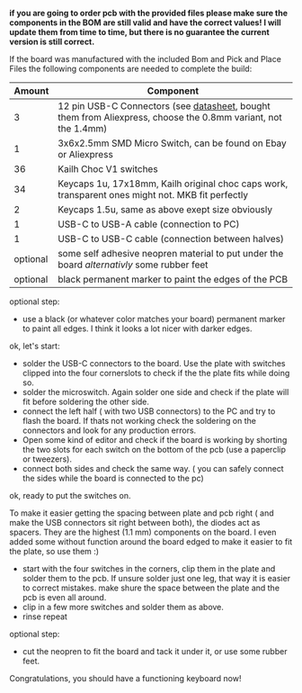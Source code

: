 **if you are going to order pcb with the provided files please make sure the components in the BOM are still valid and have the correct values! I will update them from time to time, but there is no guarantee the current version is still correct.**

If the board was manufactured with the included Bom and Pick and Place Files the following components are needed to complete the build:

Amount | Component
-------|----------
3        | 12 pin USB-C Connectors (see [datasheet](https://github.com/weteor/3W6/blob/main/dev/docs/USBC_12pin_DataSheet.png), bought them from Aliexpress, choose the 0.8mm variant, not the 1.4mm)
1        | 3x6x2.5mm SMD Micro Switch, can be found on Ebay or Aliexpress
36       | Kailh Choc V1 switches
34       | Keycaps 1u, 17x18mm, Kailh original choc caps work, transparent ones might not. MKB fit perfectly
2        | Keycaps 1.5u, same as above exept size obviously
1        | USB-C to USB-A cable (connection to PC)
1        | USB-C to USB-C cable (connection between halves)
optional | some self adhesive neopren material to put under the board *alternativly* some rubber feet
optional | black permanent marker to paint the edges of the PCB

optional step:
- use a black (or whatever color matches your board) permanent marker to paint all edges. I think it looks a lot nicer with darker edges.

ok, let's start:
- solder the USB-C connectors to the board. Use the plate with switches clipped into the four cornerslots to check if the the plate fits while doing so. 
- solder the microswitch. Again solder one side and check if the plate will fit before soldering the other side.
- connect the left half ( with two USB connectors) to the PC and try to flash the board. If thats not working check the soldering on the connectors and look for any production errors. 
- Open some kind of editor and check if the board is working by shorting the two slots for each switch on the bottom of the pcb (use a paperclip or tweezers). 
- connect both sides and check the same way. ( you can safely connect the sides while the board is connected to the pc)

ok, ready to put the switches on.

To make it easier getting the spacing between plate and pcb right ( and make the USB connectors sit right between both), the diodes act as spacers. They are the highest (1.1 mm) components on the board. I even added some without function around the board edged to make it easier to fit the plate, so use them :)

- start with the four switches in the corners, clip them in the plate and solder them to the pcb. If unsure solder just one leg, that way it is easier to correct mistakes. make shure the space between the plate and the pcb is even all around.
- clip in a few more switches and solder them as above.
- rinse repeat

optional step:
- cut the neopren to fit the board and tack it under it, or use some rubber feet. 

Congratulations, you should have a functioning keyboard now!


